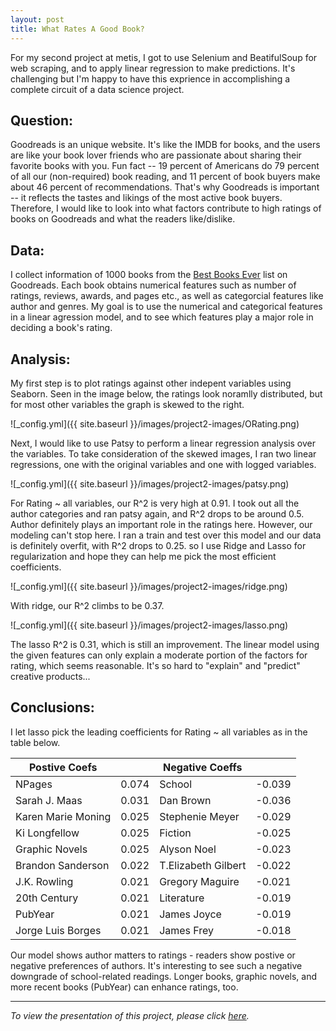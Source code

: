 ```yaml
---
layout: post
title: What Rates A Good Book?
---
```


For my second project at metis, I got to use Selenium and BeatifulSoup for web scraping, and to apply linear regression to make predictions. It's challenging but I'm happy to have this exprience in accomplishing a complete circuit of a data science project.

## Question:
Goodreads is an unique website. It's like the IMDB for books, and the users are like your book lover friends who are passionate about sharing their favorite books with you. Fun fact -- 19 percent of Americans do 79 percent of all our (non-required) book reading, and 11 percent of book buyers make about 46 percent of recommendations. That's why Goodreads is important -- it reflects the tastes and likings of the most active book buyers. Therefore, I would like to look into what factors contribute to high ratings of books on Goodreads and what the readers like/dislike.

## Data:
I collect information of 1000 books from the [Best Books Ever](https://www.goodreads.com/list/show/1.Best_Books_Ever?order=d&page=1) list on Goodreads. Each book obtains numerical features such as number of ratings, reviews, awards, and pages etc., as well as categorcial features like author and genres. My goal is to use the numerical and categorical features in a linear agression model, and to see which features play a major role in deciding a book's rating.



## Analysis:
My first step is to plot ratings against other indepent variables using Seaborn. Seen in the image below, the ratings look noramlly distributed, but for most other variables the graph is skewed to the right. 

![_config.yml]({{ site.baseurl }}/images/project2-images/ORating.png)


Next, I would like to use Patsy to perform a linear regression analysis over the variables. To take consideration of the skewed images, I ran two linear regressions, one with the original variables and one with logged variables.

![_config.yml]({{ site.baseurl }}/images/project2-images/patsy.png)

For Rating ~ all variables, our R^2 is very high at 0.91. I took out all the author categories and ran patsy again, and R^2 drops to be around 0.5. Author definitely plays an important role in the ratings here. However, our modeling can't stop here. I ran a train and test over this model and our data is definitely overfit, with R^2 drops to 0.25. so I use Ridge and Lasso for regularization and hope they can help me pick the most efficient coefficients. 

![_config.yml]({{ site.baseurl }}/images/project2-images/ridge.png)

With ridge, our R^2 climbs to be 0.37. 

![_config.yml]({{ site.baseurl }}/images/project2-images/lasso.png)

The lasso R^2 is 0.31, which is still an improvement. The linear model using the given features can only explain a moderate portion of the  factors for rating, which seems reasonable. It's so hard to "explain" and "predict" creative products...

## Conclusions:
I let lasso pick the leading coefficients for Rating ~ all variables as in the table below.

| Postive Coefs |  | Negative Coeffs | |
| --- |---| --- | --- |
| NPages | 0.074 | School | -0.039|
| Sarah J. Maas | 0.031 | Dan Brown | -0.036 |
| Karen Marie Moning | 0.025 | Stephenie Meyer | -0.029 | 
| Ki Longfellow | 0.025 | Fiction | -0.025 |
| Graphic Novels | 0.025 | Alyson Noel | -0.023 |
| Brandon Sanderson | 0.022 | T.Elizabeth Gilbert | -0.022 |
| J.K. Rowling | 0.021 | Gregory Maguire | -0.021 |
| 20th Century | 0.021 | Literature | -0.019 |
| PubYear | 0.021 | James Joyce | -0.019 |
| Jorge Luis Borges | 0.021 | James Frey | -0.018 |

Our model shows author matters to ratings - readers show postive or negative preferences of authors. It's interesting to see such a negative downgrade of school-related readings. Longer books, graphic novels, and more recent books (PubYear) can enhance ratings, too. 


---

_To view the presentation of this project, please click [here](https://docs.google.com/presentation/d/1JXcYnJz5_Oo0HUx2ZKmj6m6YP0HZ-3CSD0XGxaFK6Ks/edit?usp=sharing)._
